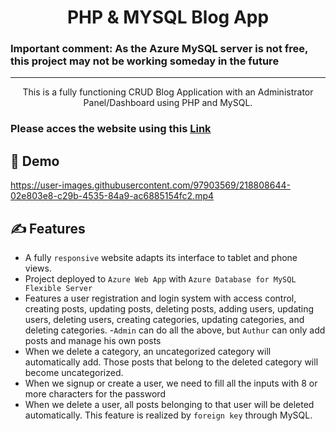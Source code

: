 <h1 align="center">PHP & MYSQL Blog App</h1>

### Important comment: As the Azure MySQL server is not free, this project may not be working someday in the future
---
<p align="center"> This is a fully functioning CRUD Blog Application with an Administrator Panel/Dashboard using PHP and MySQL.
    <br> 
</p>

### Please acces the website using this [Link](https://andrewblog.azurewebsites.net)

## 🚀 Demo

https://user-images.githubusercontent.com/97903569/218808644-02e803e8-c29b-4535-84a9-ac6885154fc2.mp4

## ✍️ Features 

- A fully `responsive` website adapts its interface to tablet and phone views.
- Project deployed to `Azure Web App` with `Azure Database for MySQL Flexible Server`
- Features a user registration and login system with access control, creating posts, updating posts, deleting posts, adding users, updating users, deleting users, creating categories, updating categories, and deleting categories.
-`Admin` can do all the above, but `Authur` can only add posts and manage his own posts
- When we delete a category, an uncategorized category will automatically add. Those posts that belong to the deleted category will become uncategorized.
- When we signup or create a user, we need to fill all the inputs with 8 or more characters for the password
- When we delete a user, all posts belonging to that user will be deleted automatically. This feature is realized by `foreign key` through MySQL.
